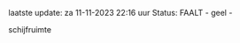 laatste update: 
za 11-11-2023 22:16   uur 
Status: FAALT - geel - 
<div class="service Y">schijfruimte</div>